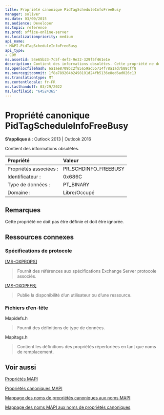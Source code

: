 ```yaml
---
title: Propriété canonique PidTagScheduleInfoFreeBusy
manager: soliver
ms.date: 03/09/2015
ms.audience: Developer
ms.topic: reference
ms.prod: office-online-server
ms.localizationpriority: medium
api_name:
- MAPI.PidTagScheduleInfoFreeBusy
api_type:
- COM
ms.assetid: 54e65b23-7c5f-4ef3-9e32-329f5f461e1e
description: Contient des informations obsolètes. Cette propriété ne doit pas être définie et doit être ignorée.
ms.openlocfilehash: 6a1ae8709bc2f85a59ad55714f78a1ad7b88cff8
ms.sourcegitcommit: 1f8a789204b2498101d24fb5136e8ed6ad026c13
ms.translationtype: MT
ms.contentlocale: fr-FR
ms.lasthandoff: 03/29/2022
ms.locfileid: "64524365"
---
```

# <a name="pidtagscheduleinfofreebusy-canonical-property"></a>Propriété canonique PidTagScheduleInfoFreeBusy

  
  
**S’applique à** : Outlook 2013 | Outlook 2016 
  
Contient des informations obsolètes.
  
|Propriété |Valeur |
|:-----|:-----|
|Propriétés associées :  <br/> |PR_SCHDINFO_FREEBUSY  <br/> |
|Identificateur :  <br/> |0x686C  <br/> |
|Type de données :  <br/> |PT_BINARY  <br/> |
|Domaine :  <br/> |Libre/Occupé  <br/> |
   
## <a name="remarks"></a>Remarques

Cette propriété ne doit pas être définie et doit être ignorée.
  
## <a name="related-resources"></a>Ressources connexes

### <a name="protocol-specifications"></a>Spécifications de protocole

[[MS-OXPROPS]](https://msdn.microsoft.com/library/f6ab1613-aefe-447d-a49c-18217230b148%28Office.15%29.aspx)
  
> Fournit des références aux spécifications Exchange Server protocole associés.
    
[[MS-OXOPFFB]](https://msdn.microsoft.com/library/1a527299-7211-4d27-a74c-b69bd0746320%28Office.15%29.aspx)
  
> Publie la disponibilité d’un utilisateur ou d’une ressource.
    
### <a name="header-files"></a>Fichiers d’en-tête

Mapidefs.h
  
> Fournit des définitions de type de données.
    
Mapitags.h
  
> Contient les définitions des propriétés répertoriées en tant que noms de remplacement.
    
## <a name="see-also"></a>Voir aussi



[Propriétés MAPI](mapi-properties.md)
  
[Propriétés canoniques MAPI](mapi-canonical-properties.md)
  
[Mappage des noms de propriétés canoniques aux noms MAPI](mapping-canonical-property-names-to-mapi-names.md)
  
[Mappage des noms MAPI aux noms de propriétés canoniques](mapping-mapi-names-to-canonical-property-names.md)

